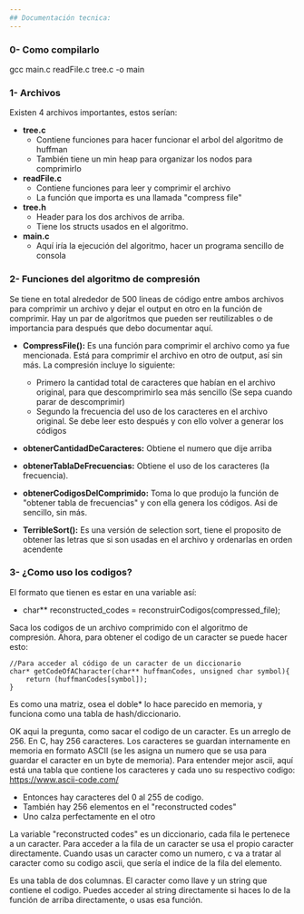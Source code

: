```yaml
---
## Documentación tecnica:
---
```

### 0- Como compilarlo
gcc main.c readFile.c tree.c -o main

### 1- Archivos
  
  Existen 4 archivos importantes, estos serían:  
   
+ **tree.c**
	* Contiene funciones para hacer funcionar el arbol del algoritmo de huffman
	* También tiene un min heap para organizar los nodos para comprimirlo
+ **readFile.c**
	* Contiene funciones para leer y comprimir el archivo
	* La función que importa es una llamada "compress file"
+ **tree.h**
	* Header para los dos archivos de arriba.
	* Tiene los structs usados en el algoritmo.
+ **main.c**
	* Aquí iría la ejecución del algoritmo, hacer un programa sencillo de consola


### 2- Funciones del algoritmo de compresión
Se tiene en total alrededor de 500 lineas de código entre ambos archivos para comprimir un archivo y dejar el output en otro en la función de comprimir. Hay un par de algoritmos que pueden ser reutilizables o de importancia para después que debo documentar aquí.

+ **CompressFile():** Es una función para comprimir el archivo como ya fue mencionada. Está para comprimir el archivo en otro de output, así sin más. La compresión incluye lo siguiente:

	* Primero la cantidad total de caracteres que habían en el archivo original, para que descomprimirlo sea más sencillo (Se sepa cuando parar de descomprimir)
	* Segundo la frecuencia del uso de los caracteres en el archivo original. Se debe leer esto después y con ello volver a generar los códigos
	
+ **obtenerCantidadDeCaracteres:** Obtiene el numero que dije arriba
+  **obtenerTablaDeFrecuencias:** Obtiene el uso de los caracteres (la frecuencia).
+  **obtenerCodigosDelComprimido:** Toma lo que produjo la función de "obtener tabla de frecuencias" y con ella genera los códigos. Asi de sencillo, sin más.

+ **TerribleSort():** Es una versión de selection sort, tiene el proposito de obtener las letras que si son usadas en el archivo y ordenarlas en orden acendente


### 3- ¿Como uso los codigos?

El formato que tienen es estar en una variable así:

+ char** reconstructed_codes = reconstruirCodigos(compressed_file);

Saca los codigos de un archivo comprimido con el algoritmo de compresión. Ahora, para obtener el codigo de un caracter se puede hacer esto:
```
//Para acceder al código de un caracter de un diccionario
char* getCodeOfACharacter(char** huffmanCodes, unsigned char symbol){
    return (huffmanCodes[symbol]);
}
```

Es como una matriz, osea el doble* lo hace parecido en memoria, y funciona como una tabla de hash/diccionario.

OK aqui la pregunta, como sacar el codigo de un caracter.
 Es un arreglo de 256. En C, hay 256 caracteres. Los caracteres se guardan internamente en memoria en formato ASCII (se les asigna un numero que se usa para guardar el caracter en un byte de memoria). Para entender mejor ascii, aquí está una tabla que contiene los caracteres y cada uno su respectivo codigo: https://www.ascii-code.com/
 
 + Entonces hay caracteres del 0 al 255 de codigo.
 + También hay 256 elementos en el "reconstructed codes"
 + Uno calza perfectamente en el otro
 
 La variable "reconstructed codes" es un diccionario, cada fila le pertenece a un caracter. Para acceder a la fila de un caracter se usa el propio caracter directamente. Cuando usas un caracter como un numero, c va a tratar al caracter como su codigo ascii, que sería el indice de la fila del elemento.
 
 Es una tabla de dos columnas. El caracter como llave y un string que contiene el codigo. Puedes acceder al string directamente si haces lo de la función de arriba directamente, o usas esa función.
 
 